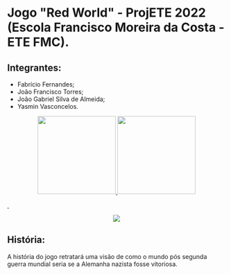 #  Jogo "Red World" - ProjETE 2022 (Escola Francisco Moreira da Costa - ETE FMC).

## Integrantes:
- Fabrício Fernandes;
- João Francisco Torres;
- João Gabriel Silva de Almeida;
- Yasmin Vasconcelos. 


<div align="center">
<a href="https://github.com/TheRedWorld">
  <img height="180em" src="https://github-readme-stats.vercel.app/api?username=TheRedWorld&show_icons=true&theme=onedark&include_all_commits=true&count_public=true"/>
<img height="180em" src="https://github-readme-stats.vercel.app/api/top-langs/?username=TheRedWorld&layout=compact&langs_count=7&theme=onedark"/>
</div>
 
  &nbsp;
  <div align="center"> 
   <a href = "mailto:projetoredworld@gmail.com"><img src="https://img.shields.io/badge/-Gmail-%23333?style=for-the-badge&logo=gmail&logoColor=red" target="_blank"></a>
  </div>

 
## História:
  A história do jogo retratará uma visão de como o mundo pós segunda guerra mundial seria se a Alemanha nazista fosse vitoriosa. 
